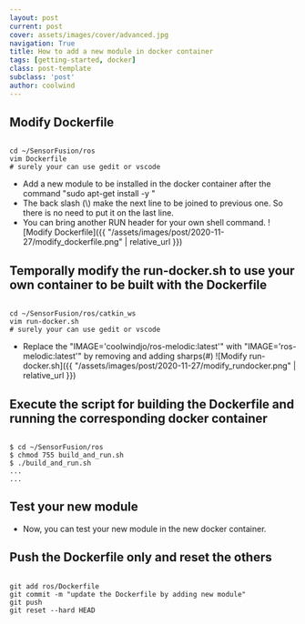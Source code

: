 ```yaml
---
layout: post
current: post
cover: assets/images/cover/advanced.jpg
navigation: True
title: How to add a new module in docker container
tags: [getting-started, docker]
class: post-template
subclass: 'post'
author: coolwind
---
```


## Modify Dockerfile

```terminal

cd ~/SensorFusion/ros
vim Dockerfile
# surely your can use gedit or vscode

```

- Add a new module to be installed in the docker container after the command "sudo apt-get install -y \"
- The back slash (\\) make the next line to be joined to previous one. So there is no need to put it on the last line.
- You can bring another RUN header for your own shell command.
![Modify Dockerfile]({{ "/assets/images/post/2020-11-27/modify_dockerfile.png" | relative_url }})

## Temporally modify the run-docker.sh to use your own container to be built with the Dockerfile

```terminal

cd ~/SensorFusion/ros/catkin_ws
vim run-docker.sh
# surely your can use gedit or vscode

```

- Replace the "IMAGE='coolwindjo/ros-melodic:latest'" with "IMAGE='ros-melodic:latest'" by removing and adding sharps(#)
![Modify run-docker.sh]({{ "/assets/images/post/2020-11-27/modify_rundocker.png" | relative_url }})

## Execute the script for building the Dockerfile and running the corresponding docker container

```terminal

$ cd ~/SensorFusion/ros
$ chmod 755 build_and_run.sh
$ ./build_and_run.sh
...
...

```

## Test your new module

- Now, you can test your new module in the new docker container.

## Push the Dockerfile only and reset the others

```terminal

git add ros/Dockerfile
git commit -m "update the Dockerfile by adding new module"
git push
git reset --hard HEAD

```
